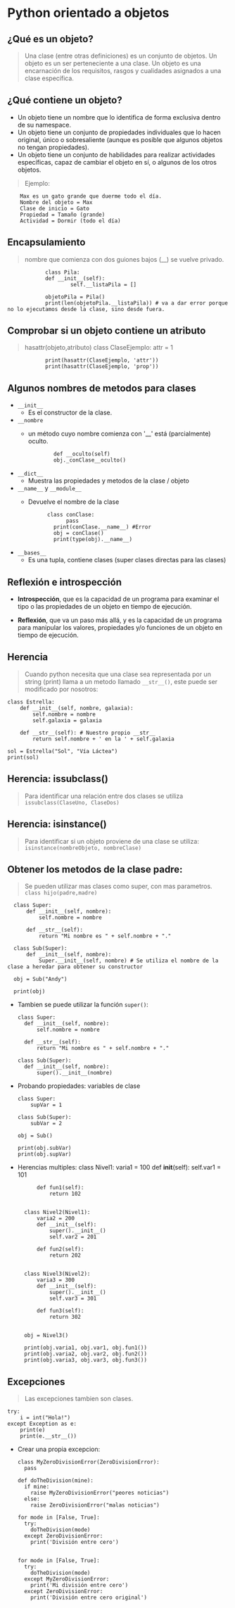 # Python orientado a objetos

## ¿Qué es un objeto?

> Una clase (entre otras definiciones) es un conjunto de objetos. Un objeto es un ser perteneciente a una clase.
> Un objeto es una encarnación de los requisitos, rasgos y cualidades asignados a una clase específica. 

## ¿Qué contiene un objeto?

+ Un objeto tiene un nombre que lo identifica de forma exclusiva dentro de su namespace.
+ Un objeto tiene un conjunto de propiedades individuales que lo hacen original, único o sobresaliente (aunque es posible que algunos objetos no tengan propiedades).
+ Un objeto tiene un conjunto de habilidades para realizar actividades específicas, capaz de cambiar el objeto en sí, o algunos de los otros objetos.

> Ejemplo:

        Max es un gato grande que duerme todo el día.
        Nombre del objeto = Max
        Clase de inicio = Gato
        Propiedad = Tamaño (grande)
        Actividad = Dormir (todo el día)

## Encapsulamiento

> nombre que comienza con dos guiones bajos (__) se vuelve privado.

                class Pila:
                def __init__(self):
                        self.__listaPila = []

                objetoPila = Pila()
                print(len(objetoPila.__listaPila)) # va a dar error porque no lo ejecutamos desde la clase, sino desde fuera.

## Comprobar si un objeto contiene un atributo
> hasattr(objeto,atributo)
                class ClaseEjemplo:
                attr = 1

                print(hasattr(ClaseEjemplo, 'attr'))
                print(hasattr(ClaseEjemplo, 'prop'))

## Algunos nombres de metodos para clases
+ ``__init__``
  - Es el constructor de la clase. 
+ ``__nombre``
  - un método cuyo nombre comienza con '__' está (parcialmente) oculto.

                def __oculto(self)
                obj._conClase__oculto()

+ ``__dict__ ``
  - Muestra las propiedades y metodos de la clase / objeto
+ ``__name__`` y ``__module__``
  - Devuelve el nombre de la clase
  
              class conClase:
                    pass
                print(conClase.__name__) #Error
                obj = conClase()
                print(type(obj).__name__)
+ ``__bases__``
  - Es una tupla, contiene clases (super clases directas para las clases)
  
## Reflexión e introspección

+ **Introspección**, que es la capacidad de un programa para examinar el tipo o las propiedades de un objeto en tiempo de ejecución.
  
+ **Reflexión**, que va un paso más allá, y es la capacidad de un programa para manipular los valores, propiedades y/o funciones de un objeto en tiempo de ejecución.
  
## Herencia
> Cuando python necesita que una clase sea representada por un string (print) llama a un metodo llamado `__str__()`, este puede ser modificado por nosotros:

    class Estrella:
        def __init__(self, nombre, galaxia):
            self.nombre = nombre
            self.galaxia = galaxia

        def __str__(self): # Nuestro propio __str__
            return self.nombre + ' en la ' + self.galaxia

    sol = Estrella("Sol", "Vía Láctea")
    print(sol)

## Herencia: issubclass()
> Para identificar una relación entre dos clases se utiliza `issubclass(ClaseUno, ClaseDos)`

## Herencia: isinstance()
> Para identificar si un objeto proviene de una clase se utiliza: `isinstance(nombreObjeto, nombreClase)`

## Obtener los metodos de la clase padre:
> Se pueden utilizar mas clases como super, con mas parametros. `class hijo(padre,madre)`

      class Super:
          def __init__(self, nombre):
              self.nombre = nombre

          def __str__(self):
              return "Mi nombre es " + self.nombre + "."

      class Sub(Super):
          def __init__(self, nombre):
              Super.__init__(self, nombre) # Se utiliza el nombre de la clase a heredar para obtener su constructor

      obj = Sub("Andy")

      print(obj)

+ Tambien se puede utilizar la función `super()`:

      class Super:
        def __init__(self, nombre):
            self.nombre = nombre

        def __str__(self):
            return "Mi nombre es " + self.nombre + "."

      class Sub(Super):
        def __init__(self, nombre):
            super().__init__(nombre)


+ Probando propiedades: variables de clase

      class Super:
          supVar = 1

      class Sub(Super):
          subVar = 2

      obj = Sub()

      print(obj.subVar)
      print(obj.supVar)

+ Herencias multiples:
        class Nivel1:
            varia1 = 100
            def __init__(self):
                self.var1 = 101

            def fun1(self):
                return 102


        class Nivel2(Nivel1):
            varia2 = 200
            def __init__(self):
                super().__init__()
                self.var2 = 201
            
            def fun2(self):
                return 202


        class Nivel3(Nivel2):
            varia3 = 300
            def __init__(self):
                super().__init__()
                self.var3 = 301

            def fun3(self):
                return 302


        obj = Nivel3()

        print(obj.varia1, obj.var1, obj.fun1())
        print(obj.varia2, obj.var2, obj.fun2())
        print(obj.varia3, obj.var3, obj.fun3())


## Excepciones
> Las excepciones tambien son clases.

    try:
        i = int("Hola!")
    except Exception as e:
        print(e)
        print(e.__str__())


+ Crear una propia excepcion:

      class MyZeroDivisionError(ZeroDivisionError):	
        pass

      def doTheDivision(mine):
        if mine:
          raise MyZeroDivisionError("peores noticias")
        else:		
          raise ZeroDivisionError("malas noticias")

      for mode in [False, True]:
        try:
          doTheDivision(mode)
        except ZeroDivisionError:
          print('División entre cero')


      for mode in [False, True]:
        try:
          doTheDivision(mode)
        except MyZeroDivisionError:
          print('Mi división entre cero')
        except ZeroDivisionError:
          print('División entre cero original')